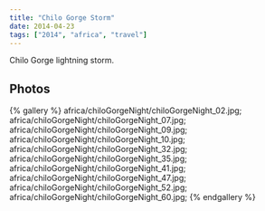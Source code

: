 ```yaml
---
title: "Chilo Gorge Storm"
date: 2014-04-23
tags: ["2014", "africa", "travel"]
---
```


Chilo Gorge lightning storm.

## Photos

{% gallery %}
africa/chiloGorgeNight/chiloGorgeNight_02.jpg;
africa/chiloGorgeNight/chiloGorgeNight_07.jpg;
africa/chiloGorgeNight/chiloGorgeNight_09.jpg;
africa/chiloGorgeNight/chiloGorgeNight_10.jpg;
africa/chiloGorgeNight/chiloGorgeNight_32.jpg;
africa/chiloGorgeNight/chiloGorgeNight_35.jpg;
africa/chiloGorgeNight/chiloGorgeNight_41.jpg;
africa/chiloGorgeNight/chiloGorgeNight_47.jpg;
africa/chiloGorgeNight/chiloGorgeNight_52.jpg;
africa/chiloGorgeNight/chiloGorgeNight_60.jpg;
{% endgallery %}
